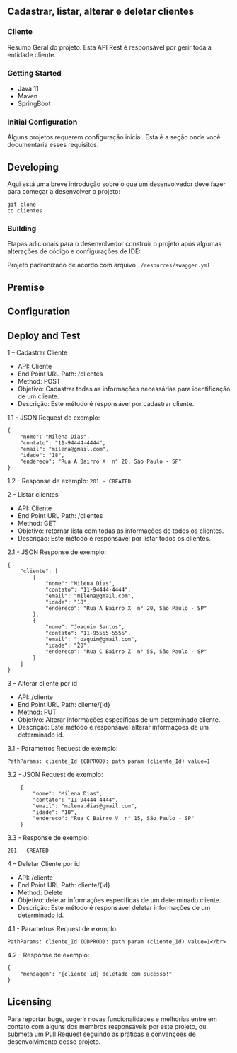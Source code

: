 ## Cadastrar, listar, alterar e deletar  clientes
### Cliente

Resumo Geral do projeto.
Esta API Rest é responsável por gerir toda a entidade cliente.

### Getting Started

* Java 11
* Maven
* SpringBoot

### Initial Configuration

Alguns projetos requerem configuração inicial. Esta é a seção onde você documentaria esses requisitos.

## Developing

Aqui está uma breve introdução sobre o que um desenvolvedor deve fazer para começar a desenvolver
o projeto:

```
git clone 
cd clientes
```

### Building

Etapas adicionais para o desenvolvedor construir o projeto após algumas alterações de código e configurações de IDE:

Projeto padronizado de acordo com arquivo ``./resources/swagger.yml``

## Premise


## Configuration



## Deploy and Test

1 – Cadastrar Cliente

- API: Cliente
- End Point URL Path:  /clientes
- Method: POST
- Objetivo: Cadastrar todas as informações necessárias para identificação de um cliente.
- Descrição: Este método é responsável por cadastrar cliente.

1.1 - JSON Request de exemplo:
```
{
    "nome": "Milena Dias",
    "contato": "11-94444-4444",
    "email": "milena@gmail.com",
    "idade": "18",
    "endereco": "Rua A Bairro X  n° 20, São Paulo - SP"
}
```

1.2 - Response de exemplo:
``
201 - CREATED
``

2 – Listar clientes

- API: Cliente
- End Point URL Path:  /clientes
- Method: GET
- Objetivo: retornar lista com todas as informações de todos os clientes.
- Descrição: Este método é responsável por listar todos os clientes.

2.1 - JSON Response de exemplo:
```
{
	"cliente": [
		{
			"nome": "Milena Dias",
			"contato": "11-94444-4444",
			"email": "milena@gmail.com",
			"idade": "18",
			"endereco": "Rua A Bairro X  n° 20, São Paulo - SP"
		},
		{
			"nome": "Joaquim Santos",
			"contato": "11-95555-5555",
			"email": "joaquim@gmail.com",
			"idade": "20",
			"endereco": "Rua C Bairro Z  n° 55, São Paulo - SP"
		}
	]
}
```
3 – Alterar cliente por id
- API: /cliente
- End Point URL Path:  cliente/{id}
- Method: PUT
- Objetivo: Alterar informações especificas de um determinado cliente.
- Descrição: Este método é responsável alterar informações de um determinado id.

3.1 - Parametros Request de exemplo:
```
PathParams: cliente_Id (CDPROD): path param (cliente_Id) value=1
```
3.2 - JSON Request de exemplo:
```
    {
        "nome": "Milena Dias",
        "contato": "11-94444-4444",
        "email": "milena.dias@gmail.com",
        "idade": "18",
        "endereco": "Rua C Bairro V  n° 15, São Paulo - SP"
    }
  ```
  
3.3 - Response de exemplo:
```
201 - CREATED
```
4 – Deletar Cliente por id
- API: /cliente
- End Point URL Path:  cliente/{id}
- Method: Delete
- Objetivo: deletar informações especificas de um determinado cliente.
- Descrição: Este método é responsável deletar informações de um determinado id.

4.1 - Parametros Request de exemplo:
```
PathParams: cliente_Id (CDPROD): path param (cliente_Id) value=1</br>
```
4.2 - Response de exemplo:
```
{
    "mensagem": "{cliente_id} deletado com sucesso!"
}
```
## Licensing

Para reportar bugs, sugerir novas funcionalidades e melhorias entre em contato com alguns dos membros responsáveis
por este projeto, ou submeta um Pull Request seguindo as práticas e convenções de desenvolvimento desse projeto.
